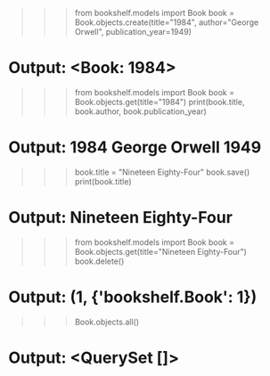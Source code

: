 >>> from bookshelf.models import Book
>>> book = Book.objects.create(title="1984", author="George Orwell", publication_year=1949)
# Output: <Book: 1984>


>>> from bookshelf.models import Book
>>> book = Book.objects.get(title="1984")
>>> print(book.title, book.author, book.publication_year)
# Output: 1984 George Orwell 1949


>>> book.title = "Nineteen Eighty-Four"
>>> book.save()
>>> print(book.title)
# Output: Nineteen Eighty-Four


>>> from bookshelf.models import Book
>>> book = Book.objects.get(title="Nineteen Eighty-Four")
>>> book.delete()
# Output: (1, {'bookshelf.Book': 1})

>>> Book.objects.all()
# Output: <QuerySet []>

